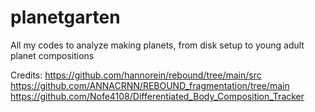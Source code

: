# planetgarten
All my codes to analyze making planets, from disk setup to young adult planet compositions

Credits:
https://github.com/hannorein/rebound/tree/main/src
https://github.com/ANNACRNN/REBOUND_fragmentation/tree/main
https://github.com/Nofe4108/Differentiated_Body_Composition_Tracker

